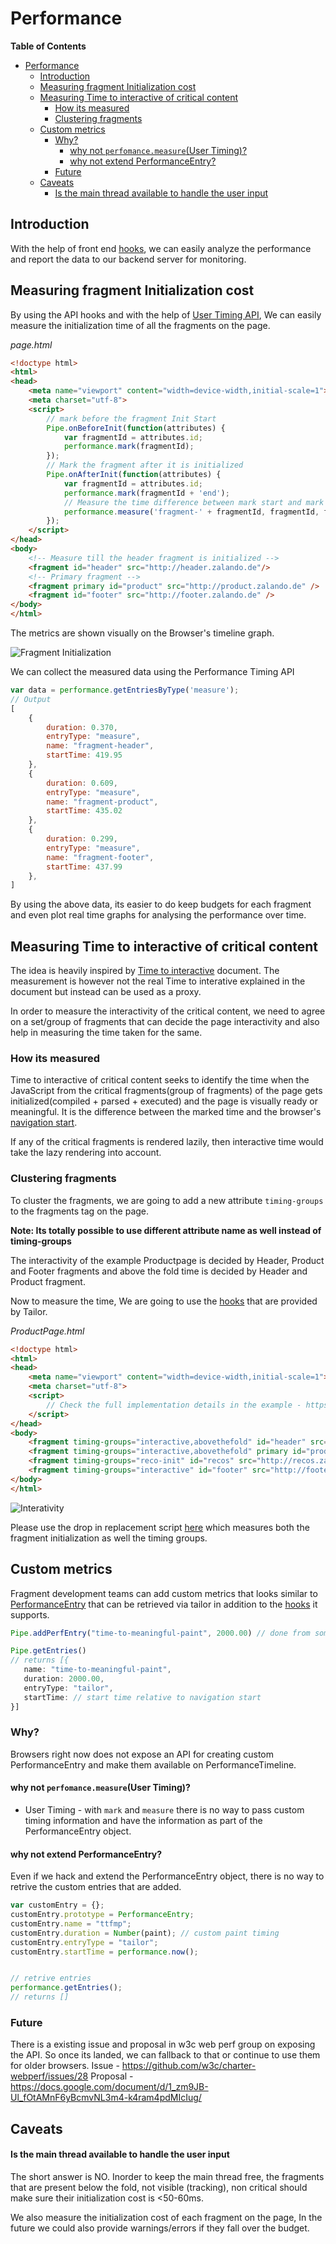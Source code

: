 # Performance

**Table of Contents**

- [Performance](#performance)
  - [Introduction](#introduction)
  - [Measuring fragment Initialization cost](#measuring-fragment-initialization-cost)
  - [Measuring Time to interactive of critical content](#measuring-time-to-interactive-of-critical-content)
    - [How its measured](#how-its-measured)
    - [Clustering fragments](#clustering-fragments)
  - [Custom metrics](#custom-metrics)
    - [Why?](#why)
      - [why not `perfomance.measure`(User Timing)?](#why-not-perfomancemeasureuser-timing)
      - [why not extend PerformanceEntry?](#why-not-extend-performanceentry)
    - [Future](#future)
  - [Caveats](#caveats)
      - [Is the main thread available to handle the user input](#is-the-main-thread-available-to-handle-the-user-input)

## Introduction

With the help of front end [hooks](https://github.com/zalando/tailor/blob/master/docs/hooks.md), we can easily analyze the performance and report the data to our backend server for monitoring.

## Measuring fragment Initialization cost

By using the API hooks and with the help of [User Timing API](https://developer.mozilla.org/en-US/docs/Web/API/User_Timing_API), We can easily measure the initialization time of all the fragments on the page.

*page.html*
```html
<!doctype html>
<html>
<head>
    <meta name="viewport" content="width=device-width,initial-scale=1">
    <meta charset="utf-8">
    <script>
        // mark before the fragment Init Start
        Pipe.onBeforeInit(function(attributes) {
            var fragmentId = attributes.id;
            performance.mark(fragmentId);
        });
        // Mark the fragment after it is initialized
        Pipe.onAfterInit(function(attributes) {
            var fragmentId = attributes.id;
            performance.mark(fragmentId + 'end');
            // Measure the time difference between mark start and mark end to get the initialization cost
            performance.measure('fragment-' + fragmentId, fragmentId, fragmentId + 'end');
        });
    </script>
</head>
<body>
    <!-- Measure till the header fragment is initialized -->
    <fragment id="header" src="http://header.zalando.de"/>
    <!-- Primary fragment -->
    <fragment primary id="product" src="http://product.zalando.de" />
    <fragment id="footer" src="http://footer.zalando.de" />
</body>
</html>
```

The metrics are shown visually on the Browser's timeline graph.

![Fragment Initialization](https://raw.githubusercontent.com/zalando/tailor/master/docs/images/fragment-init-cost.png)

We can collect the measured data using the Performance Timing API

```js
var data = performance.getEntriesByType('measure');
// Output
[
    {
        duration: 0.370,
        entryType: "measure",
        name: "fragment-header",
        startTime: 419.95
    },
    {
        duration: 0.609,
        entryType: "measure",
        name: "fragment-product",
        startTime: 435.02
    },
    {
        duration: 0.299,
        entryType: "measure",
        name: "fragment-footer",
        startTime: 437.99
    },
]
```

By using the above data, its easier to do keep budgets for each fragment and even plot real time graphs for analysing the performance over time.

## Measuring Time to interactive of critical content

The idea is heavily inspired by [Time to interactive](https://docs.google.com/document/d/11sWqwdfd3u1TwyZhsc-fB2NcqMZ_59Kz4XKiivp1cIg/edit?pref=2&pli=1#) document. The measurement is however not the real Time to interative explained in the document but instead can be used as a proxy.

In order to measure the interactivity of the critical content, we need to agree on a set/group of fragments that can decide the page interactivity and also help in measuring the time taken for the same.

### How its measured

Time to interactive of critical content seeks to identify the time when the JavaScript from the critical fragments(group of fragments) of the page gets initialized(compiled + parsed + executed) and the page is visually ready or meaningful. It is the difference between the marked time and the browser's [navigation start](https://w3c.github.io/navigation-timing/#dom-performancetiming-navigationstart).

If any of the critical fragments is rendered lazily, then interactive time would take the lazy rendering into account.

### Clustering fragments

To cluster the fragments, we are going to add a new attribute `timing-groups` to the fragments tag on the page.

**Note: Its totally possible to use different attribute name as well instead of timing-groups**

The interactivity of the example Productpage is decided by Header, Product and Footer fragments and above the fold time is decided by Header and Product fragment.

Now to measure the time, We are going to use the [hooks](https://github.com/zalando/tailor/blob/master/docs/hooks.md) that are provided by Tailor.

*ProductPage.html*
```html
<!doctype html>
<html>
<head>
    <meta name="viewport" content="width=device-width,initial-scale=1">
    <meta charset="utf-8">
    <script>
        // Check the full implementation details in the example - https://github.com/zalando/tailor/tree/master/examples/fragment-performance/index.html
    </script>
</head>
<body>
    <fragment timing-groups="interactive,abovethefold" id="header" src="http://header.zalando.de"/>
    <fragment timing-groups="interactive,abovethefold" primary id="product" src="http://product.zalando.de" />
    <fragment timing-groups="reco-init" id="recos" src="http://recos.zalando.de" />
    <fragment timing-groups="interactive" id="footer" src="http://footer.zalando.de" />
</body>
</html>
```

![Interativity](https://raw.githubusercontent.com/zalando/tailor/master/docs/images/content-interactive.png)

Please use the drop in replacement script [here](https://github.com/zalando/tailor/blob/master/examples/fragment-performance/templates/index.html#L7) which measures both the fragment initialization as well the timing groups.

## Custom metrics

Fragment development teams can add custom metrics that looks similar to [PerformanceEntry](https://developer.mozilla.org/en-US/docs/Web/API/PerformanceEntry) that can be retrieved via tailor in addition to the [hooks](https://github.com/zalando/tailor/blob/master/docs/hooks.md#front-end-hooks) it supports. 

```js
Pipe.addPerfEntry("time-to-meaningful-paint", 2000.00) // done from some fragment on some page

Pipe.getEntries()
// returns [{
   name: "time-to-meaningful-paint",
   duration: 2000.00,
   entryType: "tailor",
   startTime: // start time relative to navigation start
}]
```

### Why? 

Browsers right now does not expose an API for creating custom PerformanceEntry and make them available on PerformanceTimeline.

#### why not `perfomance.measure`(User Timing)?

+ User Timing - with `mark` and `measure` there is no way to pass custom timing information and have the information as part of the PerformanceEntry object.

#### why not extend PerformanceEntry? 

Even if we hack and extend the PerformanceEntry object, there is no way to retrive the custom entries that are added. 

```js
var customEntry = {};
customEntry.prototype = PerformanceEntry;
customEntry.name = "ttfmp";
customEntry.duration = Number(paint); // custom paint timing
customEntry.entryType = "tailor";
customEntry.startTime = performance.now();


// retrive entries
performance.getEntries(); 
// returns []
```

### Future

There is a existing issue and proposal in w3c web perf group on exposing the API. So once its landed, we can fallback to that or continue to use them for older browsers. 
Issue - https://github.com/w3c/charter-webperf/issues/28
Proposal - https://docs.google.com/document/d/1_zm9JB-Ul_fOtAMnF6yBcmvNL3m4-k4ram4pdMIcIug/

## Caveats

#### Is the main thread available to handle the user input

The short answer is NO. Inorder to keep the main thread free, the fragments that are present below the fold, not visible (tracking), non critical should make sure their initialization cost is <50-60ms.

We also measure the initialization cost of each fragment on the page, In the future we could also provide warnings/errors if they fall over the budget.

